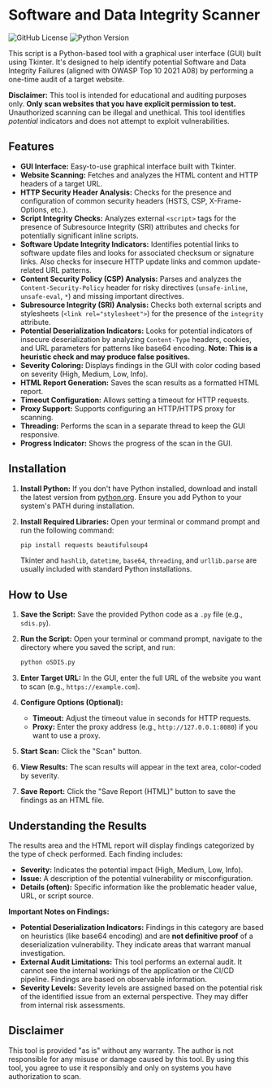 # Software and Data Integrity Scanner

![GitHub License](https://img.shields.io/github/license/TheOSuite/oSDIS)
![Python Version](https://img.shields.io/badge/python-3.13-blue)

This script is a Python-based tool with a graphical user interface (GUI) built using Tkinter. It's designed to help identify potential Software and Data Integrity Failures (aligned with OWASP Top 10 2021 A08) by performing a one-time audit of a target website.

**Disclaimer:** This tool is intended for educational and auditing purposes only. **Only scan websites that you have explicit permission to test.** Unauthorized scanning can be illegal and unethical. This tool identifies *potential* indicators and does not attempt to exploit vulnerabilities.

## Features

*   **GUI Interface:** Easy-to-use graphical interface built with Tkinter.
*   **Website Scanning:** Fetches and analyzes the HTML content and HTTP headers of a target URL.
*   **HTTP Security Header Analysis:** Checks for the presence and configuration of common security headers (HSTS, CSP, X-Frame-Options, etc.).
*   **Script Integrity Checks:** Analyzes external `<script>` tags for the presence of Subresource Integrity (SRI) attributes and checks for potentially significant inline scripts.
*   **Software Update Integrity Indicators:** Identifies potential links to software update files and looks for associated checksum or signature links. Also checks for insecure HTTP update links and common update-related URL patterns.
*   **Content Security Policy (CSP) Analysis:** Parses and analyzes the `Content-Security-Policy` header for risky directives (`unsafe-inline`, `unsafe-eval`, `*`) and missing important directives.
*   **Subresource Integrity (SRI) Analysis:** Checks both external scripts and stylesheets (`<link rel="stylesheet">`) for the presence of the `integrity` attribute.
*   **Potential Deserialization Indicators:** Looks for potential indicators of insecure deserialization by analyzing `Content-Type` headers, cookies, and URL parameters for patterns like base64 encoding. **Note: This is a heuristic check and may produce false positives.**
*   **Severity Coloring:** Displays findings in the GUI with color coding based on severity (High, Medium, Low, Info).
*   **HTML Report Generation:** Saves the scan results as a formatted HTML report.
*   **Timeout Configuration:** Allows setting a timeout for HTTP requests.
*   **Proxy Support:** Supports configuring an HTTP/HTTPS proxy for scanning.
*   **Threading:** Performs the scan in a separate thread to keep the GUI responsive.
*   **Progress Indicator:** Shows the progress of the scan in the GUI.

## Installation

1.  **Install Python:** If you don't have Python installed, download and install the latest version from [python.org](https://www.python.org/). Ensure you add Python to your system's PATH during installation.
2.  **Install Required Libraries:** Open your terminal or command prompt and run the following command:

    ```bash
    pip install requests beautifulsoup4
    ```

    Tkinter and `hashlib`, `datetime`, `base64`, `threading`, and `urllib.parse` are usually included with standard Python installations.

## How to Use

1.  **Save the Script:** Save the provided Python code as a `.py` file (e.g., `sdis.py`).
2.  **Run the Script:** Open your terminal or command prompt, navigate to the directory where you saved the script, and run:

    ```bash
    python oSDIS.py
    ```
3.  **Enter Target URL:** In the GUI, enter the full URL of the website you want to scan (e.g., `https://example.com`).
4.  **Configure Options (Optional):**
    *   **Timeout:** Adjust the timeout value in seconds for HTTP requests.
    *   **Proxy:** Enter the proxy address (e.g., `http://127.0.0.1:8080`) if you want to use a proxy.
5.  **Start Scan:** Click the "Scan" button.
6.  **View Results:** The scan results will appear in the text area, color-coded by severity.
7.  **Save Report:** Click the "Save Report (HTML)" button to save the findings as an HTML file.

## Understanding the Results

The results area and the HTML report will display findings categorized by the type of check performed. Each finding includes:

*   **Severity:** Indicates the potential impact (High, Medium, Low, Info).
*   **Issue:** A description of the potential vulnerability or misconfiguration.
*   **Details (often):** Specific information like the problematic header value, URL, or script source.

**Important Notes on Findings:**

*   **Potential Deserialization Indicators:** Findings in this category are based on heuristics (like base64 encoding) and are **not definitive proof** of a deserialization vulnerability. They indicate areas that warrant manual investigation.
*   **External Audit Limitations:** This tool performs an external audit. It cannot see the internal workings of the application or the CI/CD pipeline. Findings are based on observable information.
*   **Severity Levels:** Severity levels are assigned based on the potential risk of the identified issue from an external perspective. They may differ from internal risk assessments.

## Disclaimer

This tool is provided "as is" without any warranty. The author is not responsible for any misuse or damage caused by this tool. By using this tool, you agree to use it responsibly and only on systems you have authorization to scan.
